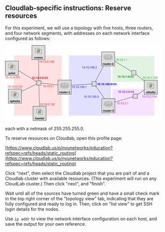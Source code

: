 ## Cloudlab-specific instructions: Reserve resources

For this experiment, we will use a topology with five hosts, three routers, and four network segments, with addresses on each network interface configured as follows:

![](static-routing-topo.svg)

each with a netmask of 255.255.255.0.

To reserve resources on Cloudlab, open this profile page:

[https://www.cloudlab.us/p/nyunetworks/education?refspec=refs/heads/static_routing](https://www.cloudlab.us/p/nyunetworks/education?refspec=refs/heads/static_routing)

Click "next", then select the Cloudlab project that you are part of and a Cloudlab cluster with available resources. (This experiment will run on any CloudLab cluster.) Then click "next", and "finish".

Wait until all of the sources have turned green and have a small check mark in the top right corner of the "topology view" tab, indicating that they are fully configured and ready to log in. Then, click on "list view" to get SSH login details for the nodes.

Use `ip addr` to view the network interface configuration on each host, and save the output for your own reference.
